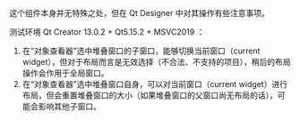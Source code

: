 这个组件本身并无特殊之处，但在 Qt Designer 中对其操作有些注意事项。

测试环境 Qt Creator 13.0.2 + Qt5.15.2 + MSVC2019 ：

1. 在“对象查看器”选中堆叠窗口的子窗口，能够切换当前窗口（current widget），但对于布局而言是无效选择（不合法、不支持的项目），稍后的布局操作会作用于全局窗口。
2. 在“对象查看器”选中堆叠窗口自身，可以对当前窗口（current widget）进行布局，但会重置堆叠窗口的大小（如果堆叠窗口的父窗口尚无布局的话），可能会影响其他子窗口。